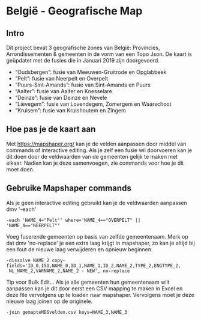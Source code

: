 # België - Geografische Map
## Intro
Dit project bevat 3 geografische zones van België: Provincies, Arrondissementen & gemeenten in de vorm van een Topo Json. De kaart is geüpdatet met de fusies die in Januari 2019 zijn doorgevoerd. 
 * “Oudsbergen”: fusie van Meeuwen-Gruitrode en Opglabbeek
* “Pelt”: fusie van Neerpelt en Overpelt
* “Puurs-Sint-Amands”: fusie van Sint-Amands en Puurs
* “Aalter”: fusie van Aalter en Knesselare
* “Deinze”: fusie van Deinze en Nevele
* “Lievegem”: fusie van Lovendegem, Zomergem en Waarschoot
* “Kruisem”: fusie van Kruishoutem en Zingem

## Hoe pas je de kaart aan
Met https://mapshaper.org/ kan je de velden aanpassen door middel van commands of interactive editing. Als je zelf een fusie wil doorvoeren kan je dit doen door de veldwaarden van de gemeenten gelijk te maken met elkaar. Nadien kan je deze samenvoegen, zie commands voor hoe je dit moet doen.

## Gebruike Mapshaper commands
Als je geen interactive editing gebruikt kan je de veldwaarden aanpassen dmv '-each'
```
-each 'NAME_4="Pelt"' where='NAME_4=="OVERPELT" || 'NAME_4=="NEERPELT"'
```
Voeg fuserende gemeenten op basis van zelfde gemeentenaam. Merk op dat dmv 'no-replace' je een extra laag krijgt in mapshaper, zo kan je altijd bij een fout de nieuwe laag verwijderen en opnieuw beginnen.
```
-dissolve NAME_2 copy-fields='ID_0,ISO,NAME_0,ID_1,NAME_1,ID_2,NAME_2,TYPE_2,ENGTYPE_2,
 NL_NAME_2,VARNAME_2,NAME_2 - NEW', no-replace
```

Tip voor Bulk Edit...
Als je alle gemeenten hun gemeentenaam wilt aanpassen kan je dit door eerst een CSV mapping te maken in Excel en deze file vervolgens up te loaden naar mapshaper. Vervolgens moet je deze nieuwe laag joinen op de originele.

```
-join gemapteMDSvelden.csv keys=NAME_3,NAME_3
```
